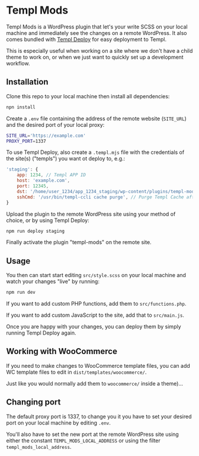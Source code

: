 # Templ Mods

Templ Mods is a WordPress plugin that let's your write SCSS on your local machine and immediately see the changes on a remote WordPress. It also comes bundled with [Templ Deploy](https://github.com/herman-templio/templ-deploy) for easy deployment to Templ.

This is especially useful when working on a site where we don't have a child theme to work on, or when we just want to quickly set up a development workflow.

## Installation

Clone this repo to your local machine then install all dependencies:

```bash
npn install
```

Create a `.env` file containing the address of the remote website (`SITE_URL`) and the desired port of your local proxy:

```bash
SITE_URL='https://example.com'
PROXY_PORT=1337
```

To use Templ Deploy, also create a `.templ.mjs` file with the credentials of the site(s) ("templs") you want ot deploy to, e.g.:

```javascript
'staging': {
    app: 1234, // Templ APP ID
    host: 'example.com',
    port: 12345,
    dst: '/home/user_1234/app_1234_staging/wp-content/plugins/templ-mods/',
    sshCmd: '/usr/bin/templ-ccli cache purge', // Purge Templ Cache after deploy
}
```

Upload the plugin to the remote WordPress site using your method of choice, or by using Templ Deploy:

```bash
npm run deploy staging
```

Finally activate the plugin "templ-mods" on the remote site.

## Usage

You then can start start editing `src/style.scss` on your local machine and watch your changes "live" by running:

```bash
npm run dev
```

If you want to add custom PHP functions, add them to `src/functions.php`.

If you want to add custom JavaScript to the site, add that to `src/main.js`.

Once you are happy with your changes, you can deploy them by simply running Templ Deploy again.

## Working with WooCommerce

If you need to make changes to WooCommerce template files, you can add WC template files to edit in `dist/templates/woocommerce/`.

Just like you would normally add them to `woocommerce/` inside a theme)...

## Changing port

The default proxy port is 1337, to change you it you have to set your desired port on your local machine by editing `.env`.

You'll also have to set the new port at the remote WordPress site using either the constant `TEMPL_MODS_LOCAL_ADDRESS` or using the filter `templ_mods_local_address`.